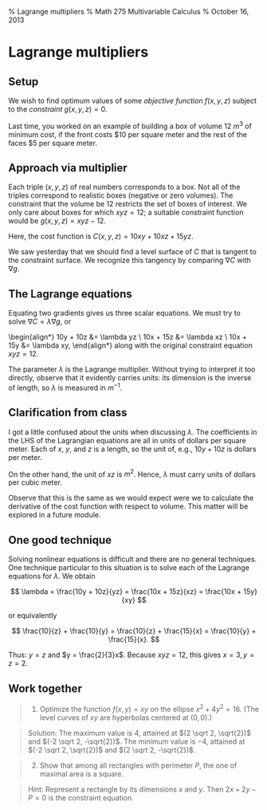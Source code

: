 % Lagrange multipliers
% Math 275 Multivariable Calculus
% October 16, 2013

# Lagrange multipliers

## Setup

We wish to find optimum values of some *objective function* $f(x,y,z)$ subject to the *constraint* $g(x,y,z) = 0$. 

Last time, you worked on an example of building a box of volume $\SI{12}{m^3}$ of minimum cost, if the front costs $\$10$ per square meter and the rest of the faces $\$5$ per square meter. 

## Approach via multiplier

Each triple $(x,y,z)$ of real numbers corresponds to a box. Not all of the triples correspond to realistic boxes (negative or zero volumes). The constraint that the volume be 12 restricts the set of boxes of interest. We only care about boxes for which $xyz = 12$; a suitable constraint function would be $g(x,y,z) = xyz - 12$.

Here, the cost function is $C(x, y, z) = 10xy + 10xz + 15yz$. 

We saw yesterday that we should find a level surface of $C$ that is tangent to the constraint surface. We recognize this tangency by comparing $\nabla C$ with $\nabla g$.

## The Lagrange equations

Equating two gradients gives us three scalar equations. We must try to solve $\nabla C = \lambda \nabla g$, or

\begin{align*}
    10y + 10z &= \lambda yz \\
    10x + 15z &= \lambda xz \\
    10x + 15y &= \lambda xy,
\end{align*}
along with the original constraint equation $xyz = 12$.

The parameter $\lambda$ is the Lagrange multiplier. Without trying to interpret it too directly, observe that it evidently carries units: its dimension is the inverse of length, so $\lambda$ is measured in $\si{m^{-1}}$.

## Clarification from class

I got a little confused about the units when discussing $\lambda$. The coefficients in the LHS of the Lagrangian equations are all in units of dollars per square meter. Each of $x$, $y$, and $z$ is a length, so the unit of, e.g., $10y + 10z$ is dollars per meter.

On the other hand, the unit of $xz$ is $\si{m^2}$. Hence, $\lambda$ must carry units of dollars per cubic meter.

Observe that this is the same as we would expect were we to calculate the derivative of the cost function with respect to volume. This matter will be explored in a future module.

## One good technique

Solving nonlinear equations is difficult and there are no general techniques. One technique particular to this situation is to solve each of the Lagrange equations for $\lambda$. We obtain

$$ \lambda = \frac{10y + 10z}{yz} = \frac{10x + 15z}{xz} = \frac{10x + 15y}{xy} $$

or equivalently

$$ \frac{10}{z} + \frac{10}{y} = \frac{10}{z} + \frac{15}{x} = \frac{10}{y} + \frac{15}{x}. $$

Thus: $y = z$ and $y = \frac{2}{3}x$. Because $xyz = 12$, this gives $x = 3, y = z = 2$.

## Work together

> 1. Optimize the function $f(x,y) = xy$ on the ellipse $x^2 + 4y^2 = 16$. (The level curves of $xy$ are hyperbolas centered at $(0,0)$.)

> Solution: The maximum value is $4$, attained at $(2 \sqrt 2, \sqrt{2})$ and $(-2 \sqrt 2, -\sqrt{2})$. The minimum value is $-4$, attained at $(-2 \sqrt 2, \sqrt{2})$ and $(2 \sqrt 2, -\sqrt{2})$.

> 2. Show that among all rectangles with perimeter $P$, the one of maximal area is a square.

> Hint: Represent a rectangle by its dimensions $x$ and $y$. Then $2x + 2y - P = 0$ is the constraint equation. 
